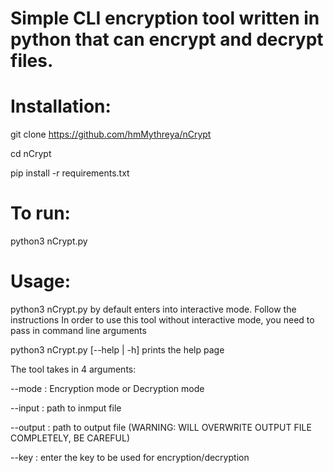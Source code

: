 # Simple CLI encryption tool written in python that can encrypt and decrypt files. 

# Installation:  

git clone https://github.com/hmMythreya/nCrypt  

cd nCrypt  

pip install -r requirements.txt  

# To run:  

python3 nCrypt.py

# Usage:  

python3 nCrypt.py by default enters into interactive mode. Follow the instructions
In order to use this tool without interactive mode, you need to pass in command line arguments

python3 nCrypt.py \[--help | -h] prints the help page

The tool takes in 4 arguments:

  --mode : Encryption mode or Decryption mode

  --input : path to inmput file
  
  --output : path to output file (WARNING: WILL OVERWRITE OUTPUT FILE COMPLETELY, BE CAREFUL)
  
  --key : enter the key to be used for encryption/decryption
